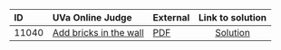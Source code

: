 | ID | UVa Online Judge | External | Link to solution |
|:---|:---|:---|:---:|
| 11040 | [Add bricks in the wall](https://onlinejudge.org/index.php?option=com_onlinejudge&Itemid=8&category=624&page=show_problem&problem=1981) | [PDF](https://onlinejudge.org/external/110/11040.pdf) | [Solution](https://github.com/versenyi98/uva-solutions/tree/main/solutions/11040%20-%20Add%20bricks%20in%20the%20wall)|
